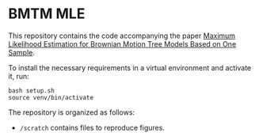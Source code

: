 # BMTM MLE

This repository contains the code accompanying the paper [Maximum Likelihood Estimation for Brownian Motion Tree Models Based on One Sample](https://arxiv.org/abs/2112.00816).

To install the necessary requirements in a virtual environment and activate it, run:
```
bash setup.sh
source venv/bin/activate
```

The repository is organized as follows:
* `/scratch` contains files to reproduce figures.
